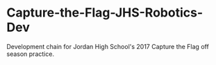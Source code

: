 # Capture-the-Flag-JHS-Robotics-Dev
Development chain for Jordan High School's 2017 Capture the Flag off season practice.
